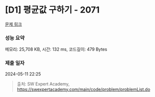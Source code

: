 # [D1] 평균값 구하기 - 2071 

[문제 링크](https://swexpertacademy.com/main/code/problem/problemDetail.do?contestProbId=AV5QRnJqA5cDFAUq) 

### 성능 요약

메모리: 25,708 KB, 시간: 132 ms, 코드길이: 479 Bytes

### 제출 일자

2024-05-11 22:25



> 출처: SW Expert Academy, https://swexpertacademy.com/main/code/problem/problemList.do
